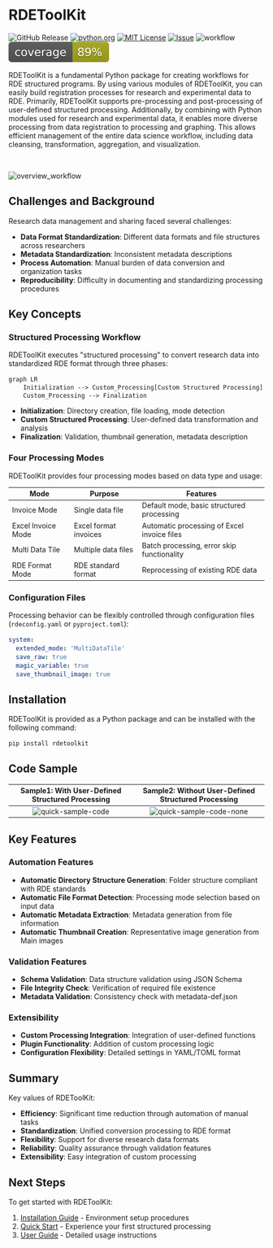 # RDEToolKit

![GitHub Release](https://img.shields.io/github/v/release/nims-mdpf/rdetoolkit)
[![python.org](https://img.shields.io/badge/Python-3.9%7C3.10%7C3.11-%233776AB?logo=python)](https://www.python.org/downloads/release/python-3917/)
[![MIT License](https://img.shields.io/badge/license-MIT-green)](https://github.com/nims-mdpf/rdetoolkit/blob/main/LICENSE)
[![Issue](https://img.shields.io/badge/issue_tracking-github-orange)](https://github.com/nims-mdpf/rdetoolkit/issues)
![workflow](https://github.com/nims-mdpf/rdetoolkit/actions/workflows/main.yml/badge.svg)
![coverage](img/coverage.svg)

RDEToolKit is a fundamental Python package for creating workflows for RDE structured programs. By using various modules of RDEToolKit, you can easily build registration processes for research and experimental data to RDE. Primarily, RDEToolKit supports pre-processing and post-processing of user-defined structured processing. Additionally, by combining with Python modules used for research and experimental data, it enables more diverse processing from data registration to processing and graphing. This allows efficient management of the entire data science workflow, including data cleansing, transformation, aggregation, and visualization.

<br>

![overview_workflow](img/overview_workflow.svg)

## Challenges and Background

Research data management and sharing faced several challenges:

- **Data Format Standardization**: Different data formats and file structures across researchers
- **Metadata Standardization**: Inconsistent metadata descriptions
- **Process Automation**: Manual burden of data conversion and organization tasks
- **Reproducibility**: Difficulty in documenting and standardizing processing procedures

## Key Concepts

### Structured Processing Workflow

RDEToolKit executes "structured processing" to convert research data into standardized RDE format through three phases:

```mermaid
graph LR
    Initialization --> Custom_Processing[Custom Structured Processing]
    Custom_Processing --> Finalization
```

- **Initialization**: Directory creation, file loading, mode detection
- **Custom Structured Processing**: User-defined data transformation and analysis
- **Finalization**: Validation, thumbnail generation, metadata description

### Four Processing Modes

RDEToolKit provides four processing modes based on data type and usage:

| Mode | Purpose | Features |
|------|---------|----------|
| Invoice Mode | Single data file | Default mode, basic structured processing |
| Excel Invoice Mode | Excel format invoices | Automatic processing of Excel invoice files |
| Multi Data Tile | Multiple data files | Batch processing, error skip functionality |
| RDE Format Mode | RDE standard format | Reprocessing of existing RDE data |

### Configuration Files

Processing behavior can be flexibly controlled through configuration files (`rdeconfig.yaml` or `pyproject.toml`):

```yaml
system:
  extended_mode: 'MultiDataTile'
  save_raw: true
  magic_variable: true
  save_thumbnail_image: true
```

## Installation

RDEToolKit is provided as a Python package and can be installed with the following command:

```bash
pip install rdetoolkit
```

## Code Sample

|       Sample1: With User-Defined Structured Processing       |            Sample2: Without User-Defined Structured Processing            |
| :---------------------------------------------: | :-------------------------------------------------------: |
| ![quick-sample-code](img/quick-sample-code.svg) | ![quick-sample-code-none](img/quick-sample-code-none.svg) |

## Key Features

### Automation Features

- **Automatic Directory Structure Generation**: Folder structure compliant with RDE standards
- **Automatic File Format Detection**: Processing mode selection based on input data
- **Automatic Metadata Extraction**: Metadata generation from file information
- **Automatic Thumbnail Creation**: Representative image generation from Main images

### Validation Features

- **Schema Validation**: Data structure validation using JSON Schema
- **File Integrity Check**: Verification of required file existence
- **Metadata Validation**: Consistency check with metadata-def.json

### Extensibility

- **Custom Processing Integration**: Integration of user-defined functions
- **Plugin Functionality**: Addition of custom processing logic
- **Configuration Flexibility**: Detailed settings in YAML/TOML format

## Summary

Key values of RDEToolKit:

- **Efficiency**: Significant time reduction through automation of manual tasks
- **Standardization**: Unified conversion processing to RDE format
- **Flexibility**: Support for diverse research data formats
- **Reliability**: Quality assurance through validation features
- **Extensibility**: Easy integration of custom processing

## Next Steps

To get started with RDEToolKit:

1. [Installation Guide](installation.en.md) - Environment setup procedures
2. [Quick Start](quick-start.en.md) - Experience your first structured processing
3. [User Guide](user-guide/index.en.md) - Detailed usage instructions

